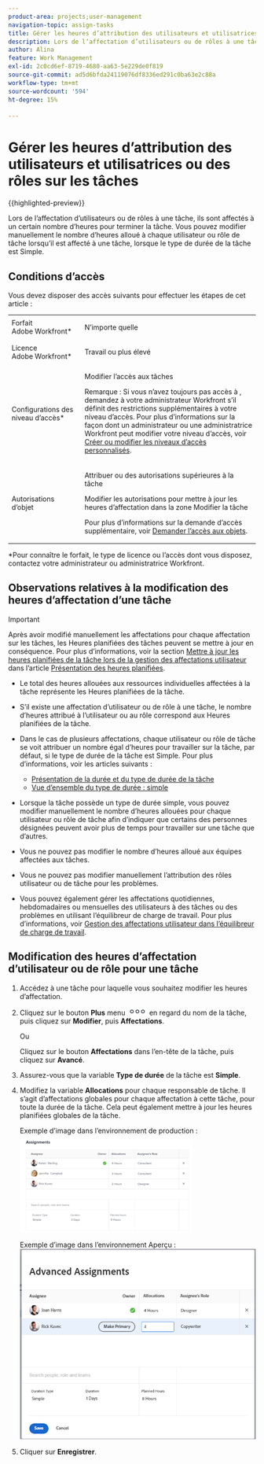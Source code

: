 ```yaml
---
product-area: projects;user-management
navigation-topic: assign-tasks
title: Gérer les heures d’attribution des utilisateurs et utilisatrices ou des rôles sur les tâches
description: Lors de l’affectation d’utilisateurs ou de rôles à une tâche, ils sont affectés à un certain nombre d’heures pour terminer la tâche. Vous pouvez modifier manuellement le nombre d’heures alloué à chaque utilisateur ou rôle de tâche lorsqu’il est affecté à une tâche, lorsque le type de durée de la tâche est Simple.
author: Alina
feature: Work Management
exl-id: 2c0cd6ef-8719-4680-aa63-5e229de0f819
source-git-commit: ad5d6bfda24119076df8336ed291c0ba63e2c88a
workflow-type: tm+mt
source-wordcount: '594'
ht-degree: 15%

---
```


# Gérer les heures d’attribution des utilisateurs et utilisatrices ou des rôles sur les tâches

{{highlighted-preview}}

Lors de l’affectation d’utilisateurs ou de rôles à une tâche, ils sont affectés à un certain nombre d’heures pour terminer la tâche. Vous pouvez modifier manuellement le nombre d’heures alloué à chaque utilisateur ou rôle de tâche lorsqu’il est affecté à une tâche, lorsque le type de durée de la tâche est Simple.

## Conditions d’accès

Vous devez disposer des accès suivants pour effectuer les étapes de cet article :

<table style="table-layout:auto"> 
 <col> 
 <col> 
 <tbody> 
  <tr> 
   <td role="rowheader">Forfait Adobe Workfront*</td> 
   <td> <p>N’importe quelle</p> </td> 
  </tr> 
  <tr> 
   <td role="rowheader">Licence Adobe Workfront*</td> 
   <td> <p>Travail ou plus élevé</p> </td> 
  </tr> 
  <tr> 
   <td role="rowheader">Configurations des niveau d’accès*</td> 
   <td> <p>Modifier l’accès aux tâches</p> <p>Remarque : Si vous n’avez toujours pas accès à , demandez à votre administrateur Workfront s’il définit des restrictions supplémentaires à votre niveau d’accès. Pour plus d’informations sur la façon dont un administrateur ou une administratrice Workfront peut modifier votre niveau d’accès, voir <a href="../../../administration-and-setup/add-users/configure-and-grant-access/create-modify-access-levels.md" class="MCXref xref">Créer ou modifier les niveaux d’accès personnalisés</a>.</p> </td> 
  </tr> 
  <tr> 
   <td role="rowheader">Autorisations d’objet</td> 
   <td> <p>Attribuer ou des autorisations supérieures à la tâche</p> <p>Modifier les autorisations pour mettre à jour les heures d’affectation dans la zone Modifier la tâche</p> <p>Pour plus d’informations sur la demande d’accès supplémentaire, voir <a href="../../../workfront-basics/grant-and-request-access-to-objects/request-access.md" class="MCXref xref">Demander l’accès aux objets</a>.</p> </td> 
  </tr> 
 </tbody> 
</table>

&#42;Pour connaître le forfait, le type de licence ou l’accès dont vous disposez, contactez votre administrateur ou administratrice Workfront.

## Observations relatives à la modification des heures d’affectation d’une tâche

>[!IMPORTANT]
>
>Après avoir modifié manuellement les affectations pour chaque affectation sur les tâches, les Heures planifiées des tâches peuvent se mettre à jour en conséquence. Pour plus d’informations, voir la section [Mettre à jour les heures planifiées de la tâche lors de la gestion des affectations utilisateur](../../../manage-work/tasks/task-information/planned-hours.md#update) dans l’article [Présentation des heures planifiées](../../../manage-work/tasks/task-information/planned-hours.md).

* Le total des heures allouées aux ressources individuelles affectées à la tâche représente les Heures planifiées de la tâche.
* S’il existe une affectation d’utilisateur ou de rôle à une tâche, le nombre d’heures attribué à l’utilisateur ou au rôle correspond aux Heures planifiées de la tâche.
* Dans le cas de plusieurs affectations, chaque utilisateur ou rôle de tâche se voit attribuer un nombre égal d’heures pour travailler sur la tâche, par défaut, si le type de durée de la tâche est Simple. Pour plus d’informations, voir les articles suivants :

   * [Présentation de la durée et du type de durée de la tâche](../../../manage-work/tasks/taskdurtn/task-duration-and-duration-type.md)
   * [Vue d’ensemble du type de durée : simple](../../../manage-work/tasks/taskdurtn/simple-duration-type.md)

* Lorsque la tâche possède un type de durée simple, vous pouvez modifier manuellement le nombre d’heures allouées pour chaque utilisateur ou rôle de tâche afin d’indiquer que certains des personnes désignées peuvent avoir plus de temps pour travailler sur une tâche que d’autres.
* Vous ne pouvez pas modifier le nombre d’heures alloué aux équipes affectées aux tâches.
* Vous ne pouvez pas modifier manuellement l’attribution des rôles utilisateur ou de tâche pour les problèmes.
* Vous pouvez également gérer les affectations quotidiennes, hebdomadaires ou mensuelles des utilisateurs à des tâches ou des problèmes en utilisant l’équilibreur de charge de travail. Pour plus d’informations, voir [Gestion des affectations utilisateur dans l’équilibreur de charge de travail](../../../resource-mgmt/workload-balancer/manage-user-allocations-workload-balancer.md).

## Modification des heures d’affectation d’utilisateur ou de rôle pour une tâche

1. Accédez à une tâche pour laquelle vous souhaitez modifier les heures d’affectation.
1. Cliquez sur le bouton **Plus** menu ![](assets/qs-more-icon-on-an-object.png) en regard du nom de la tâche, puis cliquez sur **Modifier**, puis **Affectations**.

   Ou

   Cliquez sur le bouton **Affectations** dans l’en-tête de la tâche, puis cliquez sur **Avancé**.

1. Assurez-vous que la variable **Type de durée** de la tâche est **Simple**.
1. Modifiez la variable **Allocations** pour chaque responsable de tâche. Il s’agit d’affectations globales pour chaque affectation à cette tâche, pour toute la durée de la tâche. Cela peut également mettre à jour les heures planifiées globales de la tâche.

   Exemple d’image dans l’environnement de production :
   ![](assets/advanced-assignments-simple-duration-multiple-resources-nwe-350x198.png)

   <span class="preview">Exemple d’image dans l’environnement Aperçu :</span>
   ![Modifier les attributions](assets/advanced-assignments-duration-type-allocations.png)

1. Cliquer sur **Enregistrer**.
